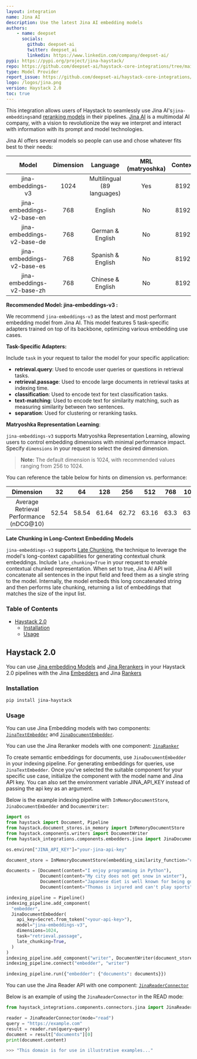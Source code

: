 ```yaml
---
layout: integration
name: Jina AI
description: Use the latest Jina AI embedding models
authors:
    - name: deepset
      socials:
        github: deepset-ai
        twitter: deepset_ai
        linkedin: https://www.linkedin.com/company/deepset-ai/
pypi: https://pypi.org/project/jina-haystack/
repo: https://github.com/deepset-ai/haystack-core-integrations/tree/main/integrations/jina
type: Model Provider
report_issue: https://github.com/deepset-ai/haystack-core-integrations/issues
logo: /logos/jina.png
version: Haystack 2.0
toc: true
---
```


This integration allows users of Haystack to seamlessly use Jina AI's`jina-embeddings`and [reranking models](https://jina.ai/reranker/) in their pipelines. [Jina AI](https://jina.ai/embeddings/) is a multimodal AI company, with a vision to revolutionize the way we interpret and interact with information with its prompt and model technologies.

Jina AI offers several models so people can use and chose whatever fits best to their needs:

|           Model            | Dimension |          Language           | MRL (matryoshka) | Context |
| :------------------------: | :-------: | :-------------------------: | :--------------: | :-----: |
|     jina-embeddings-v3     |   1024    | Multilingual (89 languages) |       Yes        |  8192   |
| jina-embeddings-v2-base-en |    768    |           English           |        No        |  8192   |
| jina-embeddings-v2-base-de |    768    |      German & English       |        No        |  8192   |
| jina-embeddings-v2-base-es |    768    |      Spanish & English      |        No        |  8192   |
| jina-embeddings-v2-base-zh |    768    |      Chinese & English      |        No        |  8192   |

**Recommended Model: jina-embeddings-v3 :**

We recommend `jina-embeddings-v3` as the latest and most performant embedding model from Jina AI. This model features 5 task-specific adapters trained on top of its backbone, optimizing various embedding use cases.

**Task-Specific Adapters:**

Include `task` in your request to tailor the model for your specific application:

- **retrieval.query**: Used to encode user queries or questions in retrieval tasks.
- **retrieval.passage**: Used to encode large documents in retrieval tasks at indexing time.
- **classification**: Used to encode text for text classification tasks.
- **text-matching**: Used to encode text for similarity matching, such as measuring similarity between two sentences.
- **separation**: Used for clustering or reranking tasks.

**Matryoshka Representation Learning**:

`jina-embeddings-v3` supports Matryoshka Representation Learning, allowing users to control embedding dimensions with minimal performance impact. Specify `dimensions` in your request to select the desired dimension.

> **Note:** The default dimension is 1024, with recommended values ranging from 256 to 1024.

You can reference the table below for hints on dimension vs. performance:

|                Dimension                |  32   |  64   |  128  |  256  |  512  | 768  | 1024  |
| :-------------------------------------: | :---: | :---: | :---: | :---: | :---: | :--: | :---: |
| Average Retrieval Performance (nDCG@10) | 52.54 | 58.54 | 61.64 | 62.72 | 63.16 | 63.3 | 63.35 |

**Late Chunking in Long-Context Embedding Models**

`jina-embeddings-v3` supports [Late Chunking](https://jina.ai/news/late-chunking-in-long-context-embedding-models/), the technique to leverage the model's long-context capabilities for generating contextual chunk embeddings. Include `late_chunking=True` in your request to enable contextual chunked representation. When set to true, Jina AI API will concatenate all sentences in the input field and feed them as a single string to the model. Internally, the model embeds this long concatenated string and then performs late chunking, returning a list of embeddings that matches the size of the input list. 

### **Table of Contents**

- [Haystack 2.0](#haystack-20)
  - [Installation](#installation)
  - [Usage](#usage)

## Haystack 2.0

You can use [Jina embedding Models](https://jina.ai/embeddings) and [Jina Rerankers](https://jina.ai/reranker/) in your Haystack 2.0 pipelines with the Jina [Embedders](https://docs.haystack.deepset.ai/docs/embedders) and Jina [Rankers](https://docs.haystack.deepset.ai/docs/rankers)

### Installation

```bash
pip install jina-haystack
```

### Usage

You can use Jina Embedding models with two components: [`JinaTextEmbedder`](https://docs.haystack.deepset.ai/docs/jinatextembedder) and [`JinaDocumentEmbedder`](https://docs.haystack.deepset.ai/docs/jinadocumentembedder).

You can use the Jina Reranker models with one component: [`JinaRanker`](https://docs.haystack.deepset.ai/docs/jinaranker)

To create semantic embeddings for documents, use `JinaDocumentEmbedder` in your indexing pipeline. For generating embeddings for queries, use `JinaTextEmbedder`. Once you've selected the suitable component for your specific use case, initialize the component with the model name and Jina API key. You can also
set the environment variable JINA_API_KEY instead of passing the api key as an argument.

Below is the example indexing pipeline with `InMemoryDocumentStore`, `JinaDocumentEmbedder` and `DocumentWriter`:

```python
import os
from haystack import Document, Pipeline
from haystack.document_stores.in_memory import InMemoryDocumentStore
from haystack.components.writers import DocumentWriter
from haystack_integrations.components.embedders.jina import JinaDocumentEmbedder

os.environ["JINA_API_KEY"]="your-jina-api-key"

document_store = InMemoryDocumentStore(embedding_similarity_function="cosine")

documents = [Document(content="I enjoy programming in Python"),
             Document(content="My city does not get snow in winter"),
             Document(content="Japanese diet is well known for being good for your health"),
             Document(content="Thomas is injured and can't play sports")]

indexing_pipeline = Pipeline()
indexing_pipeline.add_component(
  "embedder",
  JinaDocumentEmbedder(
    api_key=Secret.from_token("<your-api-key>"),
    model="jina-embeddings-v3",
    dimensions=1024,
    task="retrieval.passage",
    late_chunking=True,
  )
)
indexing_pipeline.add_component("writer", DocumentWriter(document_store=document_store))
indexing_pipeline.connect("embedder", "writer")

indexing_pipeline.run({"embedder": {"documents": documents}})
```

You can use the Jina Reader API with one component: [`JinaReaderConnector`](https://docs.haystack.deepset.ai/reference/integrations-jina#jinareaderconnector)

Below is an example of using the `JinaReaderConnector` in the READ mode:

```python
from haystack_integrations.components.connectors.jina import JinaReaderConnector

reader = JinaReaderConnector(mode="read")
query = "https://example.com"
result = reader.run(query=query)
document = result["documents"][0]
print(document.content)

>>> "This domain is for use in illustrative examples..."
```